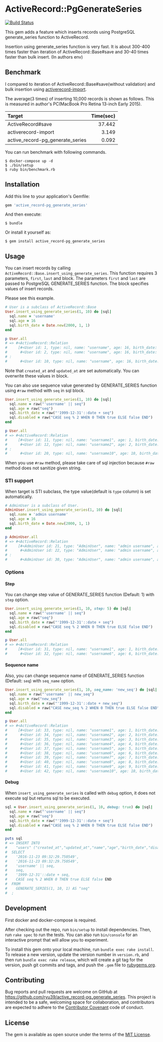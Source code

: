 # ActiveRecord::PgGenerateSeries

[![Build Status](https://travis-ci.org/ryu39/active_record-pg_generate_series.svg?branch=master)](https://travis-ci.org/ryu39/active_record-pg_generate_series)

This gem adds a feature which inserts records using PostgreSQL generate_series function to ActiveRecord.

Insertion using generate_series function is very fast.
It is about 300-400 times faster than iteration of ActiveRecord::Base#save and 30-40 times faster than bulk insert. (In authors env)

## Benchmark

I compared to iteration of ActiveRecord::Base#save(without validation) and 
bulk insertion using [activerecord-import](https://github.com/zdennis/activerecord-import).

The average(3 times) of inserting 10,000 records is shown as follows.
This is measured in author's PC(MacBook Pro Retina 13-inch Early 2015).

| Target                           | Time(sec) |
|:---------------------------------|----------:|
| ActiveRecord#save                |    37.442 |
| activerecord-import              |     3.149 |
| active_record-pg_generate_series |     0.092 |

You can run benchmark with following commands.

    $ docker-compose up -d
    $ ./bin/setup
    $ ruby bin/benchmark.rb

## Installation

Add this line to your application's Gemfile:

```ruby
gem 'active_record-pg_generate_series'
```

And then execute:

    $ bundle

Or install it yourself as:

    $ gem install active_record-pg_generate_series

## Usage

You can insert records by calling `ActiveRecord::Base.insert_using_generate_series`.
This function requires 3 parameters, `first`, `last` and block.
The parameters `first` and `last` are passed to PostgreSQL GENERATE_SERIES function.
The block specifies values of insert records.

Please see this example.

```ruby
# User is a subclass of ActiveRecord::Base
User.insert_using_generate_series(1, 10) do |sql|
  sql.name = 'username'
  sql.age = 16
  sql.birth_date = Date.new(2000, 1, 1)
end

p User.all
# => #<ActiveRecord::Relation 
#     [#<User id: 1, type: nil, name: "username", age: 16, birth_date: "2000-01-01", disabled: false, created_at: "2016-11-23 08:52:25", updated_at: "2016-11-23 08:52:25">, 
#      #<User id: 2, type: nil, name: "username", age: 16, birth_date: "2000-01-01", disabled: false, created_at: "2016-11-23 08:52:25", updated_at: "2016-11-23 08:52:25">, 
# :
#      #<User id: 10, type: nil, name: "username", age: 16, birth_date: "2000-01-01", disabled: false, created_at: "2016-11-23 08:52:25", updated_at: "2016-11-23 08:52:25">]>
```

Note that `created_at` and `updated_at` are set automatically.
You can overwrite these values in block.

You can also use sequence value generated by GENERATE_SERIES function using `#raw` method with `seq` in sql block.

```ruby
User.insert_using_generate_series(1, 10) do |sql|
  sql.name = raw("'username' || seq")
  sql.age = raw("seq")
  sql.birth_date = raw("'1999-12-31'::date + seq")
  sql.disabled = raw("CASE seq % 2 WHEN 0 THEN true ELSE false END")
end

p User.all
# => #<ActiveRecord::Relation 
#     [#<User id: 11, type: nil, name: "username1", age: 1, birth_date: "2000-01-01", disabled: false, created_at: "2016-11-23 09:03:12", updated_at: "2016-11-23 09:03:12">, 
#      #<User id: 12, type: nil, name: "username2", age: 2, birth_date: "2000-01-02", disabled: true, created_at: "2016-11-23 09:03:12", updated_at: "2016-11-23 09:03:12">, 
# :
#      #<User id: 20, type: nil, name: "username10", age: 10, birth_date: "2000-01-10", disabled: true, created_at: "2016-11-23 09:03:12", updated_at: "2016-11-23 09:03:12">]>
```

When you use `#raw` method, please take care of sql injection because `#raw` method does not sanitize given string.

### STI support

When target is STI subclass, the type value(default is `type` column) is set automatically.

```ruby
# AdminUser is a subclass of User.
AdminUser.insert_using_generate_series(1, 10) do |sql|
  sql.name = 'admin username'
  sql.age = 16
  sql.birth_date = Date.new(2000, 1, 1)
end

p AdminUser.all
# => #<ActiveRecord::Relation 
#     [#<AdminUser id: 21, type: "AdminUser", name: "admin username", age: 16, birth_date: "2000-01-01", disabled: false, created_at: "2016-11-23 09:17:22", updated_at: "2016-11-23 09:17:22">, #<AdminUser id: 22, type: "AdminUser", name: "admin username", age: 16, birth_date: "2000-01-01", disabled: false, created_at: "2016-11-23 09:17:22", updated_at: "2016-11-23 09:17:22">,  21, type: "AdminUser", name: "admin username", age: 16, birth_date: "2000-01-01", disabled: false, created_at: "2016-11-23 09:17:22", updated_at: "2016-11-23 09:17:22">, 
#      #<AdminUser id: 22, type: "AdminUser", name: "admin username", age: 16, birth_date: "2000-01-01", disabled: false, created_at: "2016-11-23 09:17:22", updated_at: "2016-11-23 09:17:22">, 
# :
#      #<AdminUser id: 30, type: "AdminUser", name: "admin username", age: 16, birth_date: "2000-01-01", disabled: false, created_at: "2016-11-23 09:17:22", updated_at: "2016-11-23 09:17:22">]>
```

### Options

#### Step

You can change step value of GENERATE_SERIES function (Default: 1) with `step` option.

```ruby
User.insert_using_generate_series(1, 10, step: 5) do |sql|
  sql.name = raw("'username' || seq")
  sql.age = raw("seq")
  sql.birth_date = raw("'1999-12-31'::date + seq")
  sql.disabled = raw("CASE seq % 2 WHEN 0 THEN true ELSE false END")
end

p User.all
# => #<ActiveRecord::Relation 
#     [#<User id: 31, type: nil, name: "username1", age: 1, birth_date: "2000-01-01", disabled: false, created_at: "2016-11-23 10:00:47", updated_at: "2016-11-23 10:00:47">, 
#      #<User id: 32, type: nil, name: "username6", age: 6, birth_date: "2000-01-06", disabled: true, created_at: "2016-11-23 10:00:47", updated_at: "2016-11-23 10:00:47">]>
```

#### Sequence name

Also, you can change sequence name of GENERATE_SERIES function (Default: `seq`) with `seq_name` option.

```ruby
User.insert_using_generate_series(1, 10, seq_name: 'new_seq') do |sql|
  sql.name = raw("'username' || new_seq")
  sql.age = raw("new_seq")
  sql.birth_date = raw("'1999-12-31'::date + new_seq")
  sql.disabled = raw("CASE new_seq % 2 WHEN 0 THEN true ELSE false END")
end

p User.all
# => #<ActiveRecord::Relation 
#     [#<User id: 33, type: nil, name: "username1", age: 1, birth_date: "2000-01-01", disabled: false, created_at: "2016-11-23 10:26:30", updated_at: "2016-11-23 10:26:30">, 
#      #<User id: 34, type: nil, name: "username2", age: 2, birth_date: "2000-01-02", disabled: true, created_at: "2016-11-23 10:26:30", updated_at: "2016-11-23 10:26:30">, 
#      #<User id: 35, type: nil, name: "username3", age: 3, birth_date: "2000-01-03", disabled: false, created_at: "2016-11-23 10:26:30", updated_at: "2016-11-23 10:26:30">, 
#      #<User id: 36, type: nil, name: "username4", age: 4, birth_date: "2000-01-04", disabled: true, created_at: "2016-11-23 10:26:30", updated_at: "2016-11-23 10:26:30">, 
#      #<User id: 37, type: nil, name: "username5", age: 5, birth_date: "2000-01-05", disabled: false, created_at: "2016-11-23 10:26:30", updated_at: "2016-11-23 10:26:30">, 
#      #<User id: 38, type: nil, name: "username6", age: 6, birth_date: "2000-01-06", disabled: true, created_at: "2016-11-23 10:26:30", updated_at: "2016-11-23 10:26:30">, 
#      #<User id: 39, type: nil, name: "username7", age: 7, birth_date: "2000-01-07", disabled: false, created_at: "2016-11-23 10:26:30", updated_at: "2016-11-23 10:26:30">, 
#      #<User id: 40, type: nil, name: "username8", age: 8, birth_date: "2000-01-08", disabled: true, created_at: "2016-11-23 10:26:30", updated_at: "2016-11-23 10:26:30">, 
#      #<User id: 41, type: nil, name: "username9", age: 9, birth_date: "2000-01-09", disabled: false, created_at: "2016-11-23 10:26:30", updated_at: "2016-11-23 10:26:30">, 
#      #<User id: 42, type: nil, name: "username10", age: 10, birth_date: "2000-01-10", disabled: true, created_at: "2016-11-23 10:26:30", updated_at: "2016-11-23 10:26:30">]>
```

#### Debug

When `insert_using_generate_series` is called with `debug` option, it does not execute sql but returns sql to be executed.

```ruby
sql = User.insert_using_generate_series(1, 10, debug: true) do |sql|
  sql.name = raw("'username' || seq")
  sql.age = raw("seq")
  sql.birth_date = raw("'1999-12-31'::date + seq")
  sql.disabled = raw("CASE seq % 2 WHEN 0 THEN true ELSE false END")
end

puts sql
# => INSERT INTO
#    "users" ("created_at","updated_at","name","age","birth_date","disabled")
#  SELECT
#    '2016-11-23 09:32:29.750549',
#    '2016-11-23 09:32:29.750549',
#    'username' || seq,
#    seq,
#    '1999-12-31'::date + seq,
#    CASE seq % 2 WHEN 0 THEN true ELSE false END
#  FROM
#    GENERATE_SERIES(1, 10, 1) AS "seq"
#  ;
```

## Development

First docker and docker-compose is required.

After checking out the repo, run `bin/setup` to install dependencies. 
Then, run `rake spec` to run the tests. 
You can also run `bin/console` for an interactive prompt that will allow you to experiment.

To install this gem onto your local machine, run `bundle exec rake install`. 
To release a new version, update the version number in `version.rb`, 
and then run `bundle exec rake release`, which will create a git tag for the version, 
push git commits and tags, and push the `.gem` file to [rubygems.org](https://rubygems.org).

## Contributing

Bug reports and pull requests are welcome on GitHub at https://github.com/ryu39/active_record-pg_generate_series. 
This project is intended to be a safe, welcoming space for collaboration, 
and contributors are expected to adhere to the [Contributor Covenant](http://contributor-covenant.org) code of conduct.


## License

The gem is available as open source under the terms of the [MIT License](http://opensource.org/licenses/MIT).

